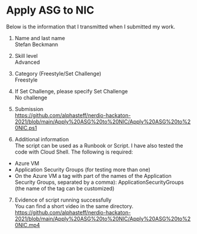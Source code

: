 # Apply ASG to NIC
Below is the information that I transmitted when I submitted my work.

1. Name and last name\
Stefan Beckmann

2. Skill level\
Advanced

3. Category (Freestyle/Set Challenge)\
Freestyle

4. If Set Challenge, please specify Set Challenge\
No challenge

5. Submission\
https://github.com/alphasteff/nerdio-hackaton-2021/blob/main/Apply%20ASG%20to%20NIC/Apply%20ASG%20to%20NIC.ps1

6. Additional information\
The script can be used as a Runbook or Script. I have also tested the code with Cloud Shell. The following is required:
- Azure VM
- Application Security Groups (for testing more than one)
- On the Azure VM a tag with part of the names of the Application Security Groups, separated by a comma): ApplicationSecurityGroups (the name of the tag can be customized)

7. Evidence of script running successfully\
You can find a short video in the same directory.
https://github.com/alphasteff/nerdio-hackaton-2021/blob/main/Apply%20ASG%20to%20NIC/Apply%20ASG%20to%20NIC.mp4
